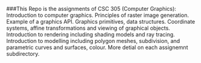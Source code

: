 ###This Repo is the assignments of CSC 305 (Computer Graphics):
Introduction to computer graphics. Principles of raster image generation. Example of a graphics API. Graphics primitives, data structures. Coordinate systems, affine transformations and viewing of graphical objects. 
Introduction to rendering including shading models and ray tracing. Introduction to modelling including polygon meshes, subdivision, and parametric curves and surfaces, colour.
More detial on each assignemnt subdirectory.
